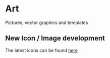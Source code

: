 # Art
Pictures, vector graphics and templates

## New Icon / Image development

The latest icons can be found [here](Image-Library/README.md)
